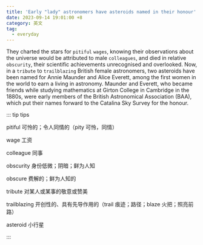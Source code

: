 ```yaml
---
title: 'Early "lady" astronomers have asteroids named in their honour'
date: 2023-09-14 19:01:00 +8
category: 英文
tag:
  - everyday
---
```


They charted the stars for `pitiful` `wages`, knowing their observations about the universe would be attributed to male `colleagues`, and died in relative `obscurity`, their scientific achievements unrecognised and overlooked. Now, in a `tribute` to `trailblazing` British female astronomers, two asteroids have been named for Annie Maunder and Alice Everett, among the first women in the world to earn a living in astronomy. Maunder and Everett, who became friends while studying mathematics at Girton College in Cambridge in the 1880s, were early members of the British Astronomical Association (BAA), which put their names forward to the Catalina Sky Survey for the honour.

::: tip tips

pitiful 可怜的；令人同情的（pity 可怜，同情）

wage 工资

colleague 同事

obscurity 身份低微；阴暗；鲜为人知

obscure 费解的；鲜为人知的

tribute 对某人或某事的敬意或赞美

trailblazing 开创性的、具有先导作用的（trail 痕迹；路径；blaze 火把；照亮前路）

asteroid 小行星

:::
